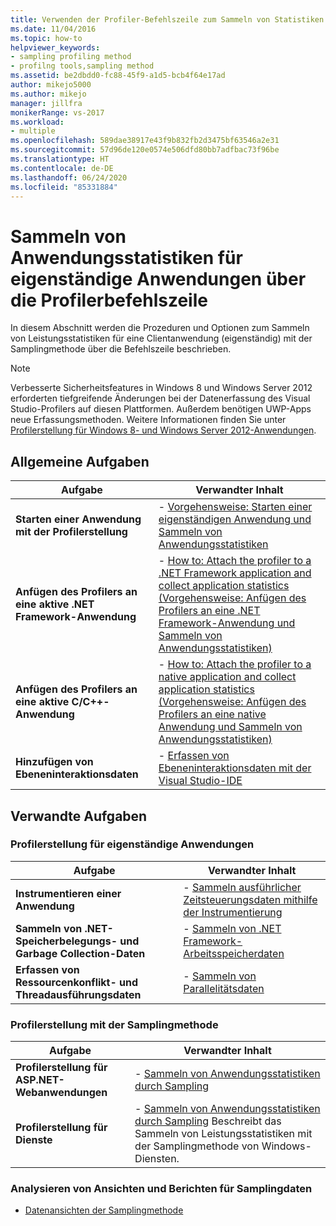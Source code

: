 ```yaml
---
title: Verwenden der Profiler-Befehlszeile zum Sammeln von Statistiken einer eigenständigen App
ms.date: 11/04/2016
ms.topic: how-to
helpviewer_keywords:
- sampling profiling method
- profilng tools,sampling method
ms.assetid: be2dbdd0-fc88-45f9-a1d5-bcb4f64e17ad
author: mikejo5000
ms.author: mikejo
manager: jillfra
monikerRange: vs-2017
ms.workload:
- multiple
ms.openlocfilehash: 589dae38917e43f9b832fb2d3475bf63546a2e31
ms.sourcegitcommit: 57d96de120e0574e506dfd80bb7adfbac73f96be
ms.translationtype: HT
ms.contentlocale: de-DE
ms.lasthandoff: 06/24/2020
ms.locfileid: "85331884"
---
```

# <a name="collect-application-statistics-for-stand-alone-applications-by-using-the-profiler-command-line"></a>Sammeln von Anwendungsstatistiken für eigenständige Anwendungen über die Profilerbefehlszeile
In diesem Abschnitt werden die Prozeduren und Optionen zum Sammeln von Leistungsstatistiken für eine Clientanwendung (eigenständig) mit der Samplingmethode über die Befehlszeile beschrieben.

> [!NOTE]
> Verbesserte Sicherheitsfeatures in Windows 8 und Windows Server 2012 erforderten tiefgreifende Änderungen bei der Datenerfassung des Visual Studio-Profilers auf diesen Plattformen. Außerdem benötigen UWP-Apps neue Erfassungsmethoden. Weitere Informationen finden Sie unter [Profilerstellung für Windows 8- und Windows Server 2012-Anwendungen](../profiling/performance-tools-on-windows-8-and-windows-server-2012-applications.md).

## <a name="common-tasks"></a>Allgemeine Aufgaben

|Aufgabe|Verwandter Inhalt|
|----------|---------------------|
|**Starten einer Anwendung mit der Profilerstellung**|-   [Vorgehensweise: Starten einer eigenständigen Anwendung und Sammeln von Anwendungsstatistiken](../profiling/how-to-launch-a-stand-alone-app-and-collect-application-statistics.md)|
|**Anfügen des Profilers an eine aktive .NET Framework-Anwendung**|-   [How to: Attach the profiler to a .NET Framework application and collect application statistics (Vorgehensweise: Anfügen des Profilers an eine .NET Framework-Anwendung und Sammeln von Anwendungsstatistiken)](../profiling/how-to-attach-the-profiler-to-a-dotnet-app-and-collect-application-statistics.md)|
|**Anfügen des Profilers an eine aktive C/C++-Anwendung**|-   [How to: Attach the profiler to a native application and collect application statistics (Vorgehensweise: Anfügen des Profilers an eine native Anwendung und Sammeln von Anwendungsstatistiken)](../profiling/how-to-attach-the-profiler-to-a-native-app-and-collect-application-statistics.md)|
|**Hinzufügen von Ebeneninteraktionsdaten**|-   [Erfassen von Ebeneninteraktionsdaten mit der Visual Studio-IDE](../profiling/adding-tier-interaction-data-from-the-command-line.md)|

## <a name="related-tasks"></a>Verwandte Aufgaben

### <a name="profile-stand-alone-applications"></a>Profilerstellung für eigenständige Anwendungen

|Aufgabe|Verwandter Inhalt|
|----------|---------------------|
|**Instrumentieren einer Anwendung**|-   [Sammeln ausführlicher Zeitsteuerungsdaten mithilfe der Instrumentierung](../profiling/collecting-detailed-timing-data-for-a-stand-alone-application.md)|
|**Sammeln von .NET-Speicherbelegungs- und Garbage Collection-Daten**|-   [Sammeln von .NET Framework-Arbeitsspeicherdaten](../profiling/collecting-dotnet-framework-memory-data-for-stand-alone-applications.md)|
|**Erfassen von Ressourcenkonflikt- und Threadausführungsdaten**|-   [Sammeln von Parallelitätsdaten](../profiling/collecting-concurrency-data-for-stand-alone-applications.md)|

### <a name="profile-by-using-the-sampling-method"></a>Profilerstellung mit der Samplingmethode

|Aufgabe|Verwandter Inhalt|
|----------|---------------------|
|**Profilerstellung für ASP.NET-Webanwendungen**|-   [Sammeln von Anwendungsstatistiken durch Sampling](../profiling/collecting-application-statistics-for-aspnet-using-the-profiler-sampling-method.md)|
|**Profilerstellung für Dienste**|-   [Sammeln von Anwendungsstatistiken durch Sampling](../profiling/collecting-application-statistics-for-services-by-using-the-profiler-sampling-method.md) Beschreibt das Sammeln von Leistungsstatistiken mit der Samplingmethode von Windows-Diensten.|

### <a name="analyze-sampling-data-views-and-reports"></a>Analysieren von Ansichten und Berichten für Samplingdaten
- [Datenansichten der Samplingmethode](../profiling/profiler-sampling-method-data-views.md)

